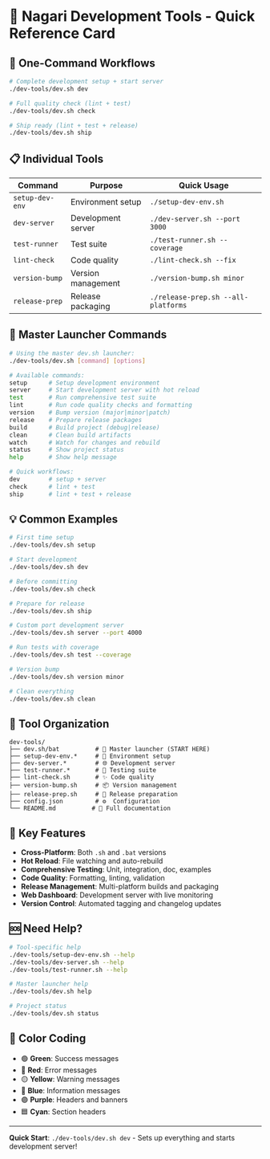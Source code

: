 # 🚀 Nagari Development Tools - Quick Reference Card

## 🎯 One-Command Workflows

```bash
# Complete development setup + start server
./dev-tools/dev.sh dev

# Full quality check (lint + test)
./dev-tools/dev.sh check

# Ship ready (lint + test + release)
./dev-tools/dev.sh ship
```

## 📋 Individual Tools

| Command         | Purpose            | Quick Usage                         |
| --------------- | ------------------ | ----------------------------------- |
| `setup-dev-env` | Environment setup  | `./setup-dev-env.sh`                |
| `dev-server`    | Development server | `./dev-server.sh --port 3000`       |
| `test-runner`   | Test suite         | `./test-runner.sh --coverage`       |
| `lint-check`    | Code quality       | `./lint-check.sh --fix`             |
| `version-bump`  | Version management | `./version-bump.sh minor`           |
| `release-prep`  | Release packaging  | `./release-prep.sh --all-platforms` |

## 🔧 Master Launcher Commands

```bash
# Using the master dev.sh launcher:
./dev-tools/dev.sh [command] [options]

# Available commands:
setup      # Setup development environment
server     # Start development server with hot reload
test       # Run comprehensive test suite
lint       # Run code quality checks and formatting
version    # Bump version (major|minor|patch)
release    # Prepare release packages
build      # Build project (debug|release)
clean      # Clean build artifacts
watch      # Watch for changes and rebuild
status     # Show project status
help       # Show help message

# Quick workflows:
dev        # setup + server
check      # lint + test
ship       # lint + test + release
```

## 💡 Common Examples

```bash
# First time setup
./dev-tools/dev.sh setup

# Start development
./dev-tools/dev.sh dev

# Before committing
./dev-tools/dev.sh check

# Prepare for release
./dev-tools/dev.sh ship

# Custom port development server
./dev-tools/dev.sh server --port 4000

# Run tests with coverage
./dev-tools/dev.sh test --coverage

# Version bump
./dev-tools/dev.sh version minor

# Clean everything
./dev-tools/dev.sh clean
```

## 📂 Tool Organization

```
dev-tools/
├── dev.sh/bat          # 🎯 Master launcher (START HERE)
├── setup-dev-env.*     # 🔧 Environment setup
├── dev-server.*        # 🌐 Development server
├── test-runner.*       # 🧪 Testing suite
├── lint-check.sh       # ✨ Code quality
├── version-bump.sh     # 📦 Version management
├── release-prep.sh     # 🚀 Release preparation
├── config.json         # ⚙️  Configuration
└── README.md          # 📖 Full documentation
```

## 🔑 Key Features

- **Cross-Platform**: Both `.sh` and `.bat` versions
- **Hot Reload**: File watching and auto-rebuild
- **Comprehensive Testing**: Unit, integration, doc, examples
- **Code Quality**: Formatting, linting, validation
- **Release Management**: Multi-platform builds and packaging
- **Web Dashboard**: Development server with live monitoring
- **Version Control**: Automated tagging and changelog updates

## 🆘 Need Help?

```bash
# Tool-specific help
./dev-tools/setup-dev-env.sh --help
./dev-tools/dev-server.sh --help
./dev-tools/test-runner.sh --help

# Master launcher help
./dev-tools/dev.sh help

# Project status
./dev-tools/dev.sh status
```

## 🎨 Color Coding

- 🟢 **Green**: Success messages
- 🔴 **Red**: Error messages
- 🟡 **Yellow**: Warning messages
- 🔵 **Blue**: Information messages
- 🟣 **Purple**: Headers and banners
- 🟦 **Cyan**: Section headers

---

**Quick Start**: `./dev-tools/dev.sh dev` - Sets up everything and starts development server!
